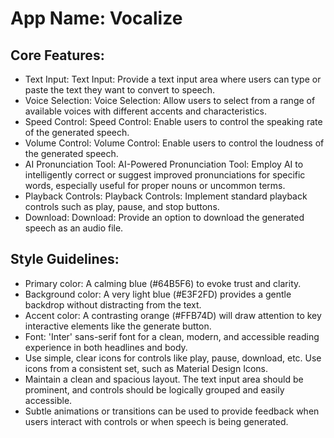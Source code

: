 # **App Name**: Vocalize

## Core Features:

- Text Input: Text Input: Provide a text input area where users can type or paste the text they want to convert to speech.
- Voice Selection: Voice Selection: Allow users to select from a range of available voices with different accents and characteristics.
- Speed Control: Speed Control: Enable users to control the speaking rate of the generated speech.
- Volume Control: Volume Control: Enable users to control the loudness of the generated speech.
- AI Pronunciation Tool: AI-Powered Pronunciation Tool: Employ AI to intelligently correct or suggest improved pronunciations for specific words, especially useful for proper nouns or uncommon terms.
- Playback Controls: Playback Controls: Implement standard playback controls such as play, pause, and stop buttons.
- Download: Download: Provide an option to download the generated speech as an audio file.

## Style Guidelines:

- Primary color: A calming blue (#64B5F6) to evoke trust and clarity.
- Background color: A very light blue (#E3F2FD) provides a gentle backdrop without distracting from the text.
- Accent color: A contrasting orange (#FFB74D) will draw attention to key interactive elements like the generate button.
- Font: 'Inter' sans-serif font for a clean, modern, and accessible reading experience in both headlines and body.
- Use simple, clear icons for controls like play, pause, download, etc. Use icons from a consistent set, such as Material Design Icons.
- Maintain a clean and spacious layout. The text input area should be prominent, and controls should be logically grouped and easily accessible.
- Subtle animations or transitions can be used to provide feedback when users interact with controls or when speech is being generated.